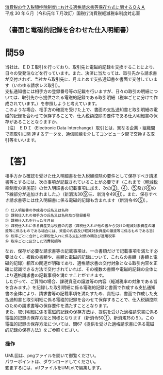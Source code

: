 [消費税の仕入税額控除制度における適格請求書等保存方式に関するＱ＆Ａ ](https://www.nta.go.jp/taxes/shiraberu/zeimokubetsu/shohi/keigenzeiritsu/pdf/qa/01-01.pdf)  
平成 30 年６月（令和元年７月改訂）国税庁消費税軽減税率制度対応室  
## （書面と電磁的記録を合わせた仕入明細書）
# 問59
当社は、ＥＤＩ取引を行っており、取引先と電磁的記録を交換することにより、日々の受発注などを行っています。また、決済に当たっては、取引先から請求書が交付されず、当社から取引先に、月まとめで支払通知書を書面で交付しています（いわゆる請求レス取引）。  
 支払通知書には相手方の登録番号等の記載を行いますが、日々の取引の明細については、取引先から提供される電磁的記録である取引明細（税率ごとに分けて作成されています。）を参照しようと考えています。  
このような場合、相手方の確認を受けた上で、書面の支払通知書と取引明細の電磁的記録を合わせて保存することで、仕入税額控除の要件である仕入明細書の保存があることとなりますか。  
（注） ＥＤＩ（Electronic Data Interchange）取引とは、異なる企業・組織間で商取引に関 連するデータを、通信回線を介してコンピュータ間で交換する取引等をいいます。

# 【答】  
相手方から確認を受けた仕入明細書を仕入税額控除の要件として保存すべき請求書等とするには、次の事項が記載されていることが必要です（これまで（軽減税率制度の実施前）の仕入明細書の記載事項に加え、次の②、④、⑤及び⑥の下線部分が追加されました。）（新消法30⑨三、新消令49④）。また、保存すべき請求書等には仕入明細書に係る電磁的記録も含まれます（新消令49⑤）。  

    ① 仕入明細書の作成者の氏名又は名称
    ② 課税仕入れの相手方の氏名又は名称及び登録番号
    ③ 課税仕入れを行った年月日
    ④ 課税仕入れに係る資産又は役務の内容（課税仕入れが他の者から受けた軽減対象資産の譲渡等に係るものである場合には、資産の内容及び軽減対象資産の譲渡等に係るものである旨）
    ⑤ 税率ごとに合計した課税仕入れに係る支払対価の額及び適用税率
    ⑥ 税率ごとに区分した消費税額等  
なお、保存が必要な請求書等の記載事項は、一の書類だけで記載事項を満たす必要はなく、複数の書類や、書類と電磁的記録について、これらの書類（書類と電磁的記録）相互の関連が明確であり、適格請求書の交付対象となる取引内容を正確に認識できる方法で交付されていれば、その複数の書類や電磁的記録の全体により適格請求書の記載事項を満たすことができます。  
したがって、ご質問の場合、課税資産の譲渡等の内容（軽減税率の対象である旨を含みます。）を記録した取引明細に係る電磁的記録と書面で作成する支払通知書の全体により、請求書等の記載事項を満たすため、貴社は、書面で作成した支払通知書と取引明細に係る電磁的記録を合わせて保存することで、仕入税額控除のための請求書等の保存要件を満たすこととなります。  
また、取引明細に係る電磁的記録の保存方法は、提供を受けた適格請求書に係る電磁的記録の保存方法と同様となります（新消令50①、新消規15の５）。この電磁的記録の保存方法については、問67《提供を受けた適格請求書に係る電磁的記録の保存方法》をご参照ください。

### 操作
UML図は、pngファイルを開いて御覧ください。  
パワーポイントは、ダウンロードしてください。  
変更するには、utfファイルをUMLetで編集します。  

